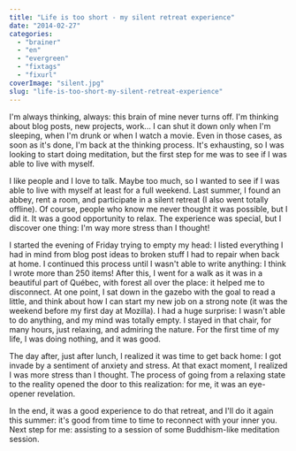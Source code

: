 ```yaml
---
title: "Life is too short - my silent retreat experience"
date: "2014-02-27"
categories: 
  - "brainer"
  - "en"
  - "evergreen"
  - "fixtags"
  - "fixurl"
coverImage: "silent.jpg"
slug: "life-is-too-short-my-silent-retreat-experience"
---
```


I'm always thinking, always: this brain of mine never turns off. I'm thinking about blog posts, new projects, work... I can shut it down only when I'm sleeping, when I'm drunk or when I watch a movie. Even in those cases, as soon as it's done, I'm back at the thinking process. It's exhausting, so I was looking to start doing meditation, but the first step for me was to see if I was able to live with myself.

I like people and I love to talk. Maybe too much, so I wanted to see if I was able to live with myself at least for a full weekend. Last summer, I found an abbey, rent a room, and participate in a silent retreat (I also went totally offline). Of course, people who know me never thought it was possible, but I did it. It was a good opportunity to relax. The experience was special, but I discover one thing: I'm way more stress than I thought!

I started the evening of Friday trying to empty my head: I listed everything I had in mind from blog post ideas to broken stuff I had to repair when back at home. I continued this process until I wasn't able to write anything: I think I wrote more than 250 items! After this, I went for a walk as it was in a beautiful part of Québec, with forest all over the place: it helped me to disconnect. At one point, I sat down in the gazebo with the goal to read a little, and think about how I can start my new job on a strong note (it was the weekend before my first day at Mozilla). I had a huge surprise: I wasn't able to do anything, and my mind was totally empty. I stayed in that chair, for many hours, just relaxing, and admiring the nature. For the first time of my life, I was doing nothing, and it was good.

The day after, just after lunch, I realized it was time to get back home: I got invade by a sentiment of anxiety and stress. At that exact moment, I realized I was more stress than I thought. The process of going from a relaxing state to the reality opened the door to this realization: for me, it was an eye-opener revelation.

In the end, it was a good experience to do that retreat, and I'll do it again this summer: it's good from time to time to reconnect with your inner you. Next step for me: assisting to a session of some Buddhism-like meditation session.
